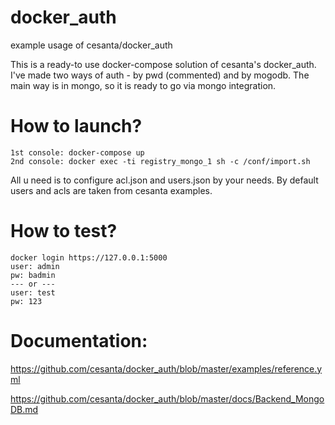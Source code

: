 # docker_auth
example usage of cesanta/docker_auth

This is a ready-to use docker-compose solution of cesanta's docker_auth.
I've made two ways of auth - by pwd (commented) and by mogodb. The main
way is in mongo, so it is ready to go via mongo integration.

# How to launch?

```
1st console: docker-compose up
2nd console: docker exec -ti registry_mongo_1 sh -c /conf/import.sh
```

All u need is to configure acl.json and users.json by your needs. By default users and acls are taken from cesanta examples.

# How to test?

```
docker login https://127.0.0.1:5000
user: admin
pw: badmin
--- or ---
user: test
pw: 123
```

# Documentation:

https://github.com/cesanta/docker_auth/blob/master/examples/reference.yml

https://github.com/cesanta/docker_auth/blob/master/docs/Backend_MongoDB.md
